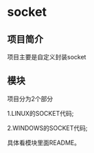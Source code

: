# socket

## 项目简介

项目主要是自定义封装socket

## 模块

项目分为2个部分

1.LINUX的SOCKET代码;

2.WINDOWS的SOCKET代码;

具体看模块里面README。